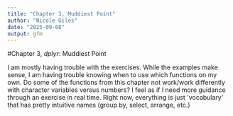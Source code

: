 ```yaml
---
title: "Chapter 3, Muddiest Point"
author: "Nicole Giles"
date: "2025-09-08"
output: gfm
---
```


#Chapter 3, *dplyr*: Muddiest Point

I am mostly having trouble with the exercises. While the examples make sense, I am having trouble knowing when to use which functions on my own. Do some of the functions from this chapter not work/work differently with character variables versus numbers? I feel as if I need more guidance through an exercise in real time. Right now, everything is just 'vocabulary' that has pretty intuitive names (group by, select, arrange, etc.)









